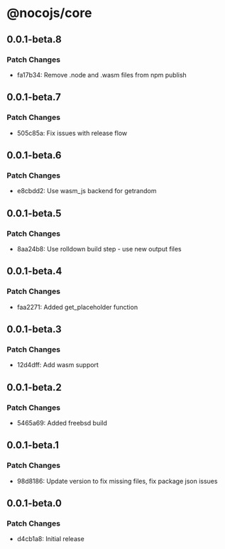 # @nocojs/core

## 0.0.1-beta.8

### Patch Changes

- fa17b34: Remove .node and .wasm files from npm publish

## 0.0.1-beta.7

### Patch Changes

- 505c85a: Fix issues with release flow

## 0.0.1-beta.6

### Patch Changes

- e8cbdd2: Use wasm_js backend for getrandom

## 0.0.1-beta.5

### Patch Changes

- 8aa24b8: Use rolldown build step - use new output files

## 0.0.1-beta.4

### Patch Changes

- faa2271: Added get_placeholder function

## 0.0.1-beta.3

### Patch Changes

- 12d4dff: Add wasm support

## 0.0.1-beta.2

### Patch Changes

- 5465a69: Added freebsd build

## 0.0.1-beta.1

### Patch Changes

- 98d8186: Update version to fix missing files, fix package json issues

## 0.0.1-beta.0

### Patch Changes

- d4cb1a8: Initial release
